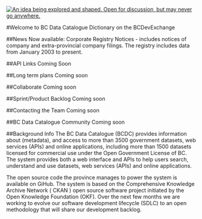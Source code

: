 <!--- 
# Header 1 text will be used for the project title
text following will be rendered as normal text paragraph
## Header 2 text will show as Section Headers (which contain groupings of Header 3's
text following will be rendered as normal text paragraph
### Header 3 text will show as Sub-Section Headers
text following will be rendered as normal text paragraph
---> 

<a rel="Inspiration" href="https://github.com/BCDevExchange/docs/blob/master/discussion/projectstates.md"><img alt="An idea being explored and shaped. Open for discussion, but may never go anywhere." style="border-width:0" src="http://bcdevexchange.org/badge/1.svg" title="An idea being explored and shaped. Open for discussion, but may never go anywhere." /></a>

#Welcome to BC Data Catalogue Dictionary on the BCDevExchange

<!---[row start]---> 

<!---[col start]--->

##News
Now available: Corporate Registry Notices - includes notices of company and extra-provincial company filings. The registry includes data from January 2003 to present.

<!---[col end]--->

<!---[col start]--->

##API Links
Coming Soon

<!---[col end]--->

<!---[row end]---> 

##Long term plans
Coming soon

<!---[row start]---> 

<!---[col start]--->

##Collaborate
Coming soon

<!---[col end]--->

<!---[col start]--->

##Sprint/Product Backlog
Coming soon

<!---[col end]--->

<!---[row end]---> 

<!---[row start]--->

<!---[col start]--->

##Contacting the Team
Coming soon

<!---[col end]--->

<!---[col start]--->

##BC Data Catalogue Community
Coming soon
 
<!---[col end]--->

<!---[row end]---> 

##Background Info
The BC Data Catalogue (BCDC) provides information about (metadata), and access to  more than 3500 government datasets, web services (APIs) and online applications, including more than 1500 datasets licensed for commercial use under the Open Government License of BC.    The system provides both a web interface and APIs to help users search, understand and use datasets, web services (APIs) and online applications.    
 
The open source code the province manages to power the system is available on GiHub. The system is based on the Comprehensive Knowledge Archive Network ( CKAN )  open source software project initiated by the Open Knowledge Foundation (OKF).   Over the next few months we are working to evolve our software development lifecycle (SDLC) to an open methodology that will share our development backlog.



